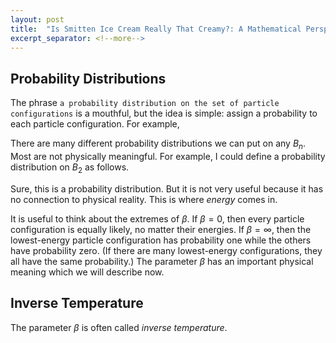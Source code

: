 ```yaml
---
layout: post
title:  "Is Smitten Ice Cream Really That Creamy?: A Mathematical Perspective, part 2"
excerpt_separator: <!--more-->
---
```


## Probability Distributions

The phrase ``a probability distribution on the set of particle configurations`` is a mouthful, but the idea is simple: assign a probability to each particle configuration. For example,

<!-- insert here -->

There are many different probability distributions we can put on any $B_n$. Most are not physically meaningful. For example, I could define a probability distribution on $B_2$ as follows.

<!-- insert here -->

Sure, this is a probability distribution. But it is not very useful because it has no connection to physical reality. This is where *energy* comes in. 

<!-- insert here -->

It is useful to think about the extremes of $\beta$. If $\beta=0$, then every particle configuration is equally likely, no matter their energies. If $\beta=\infty$, then the lowest-energy particle configuration has probability one while the others have probability zero. (If there are many lowest-energy configurations, they all have the same probability.) The parameter $\beta$ has an important physical meaning which we will describe now.

## Inverse Temperature
The parameter $\beta$ is often called *inverse temperature*. 